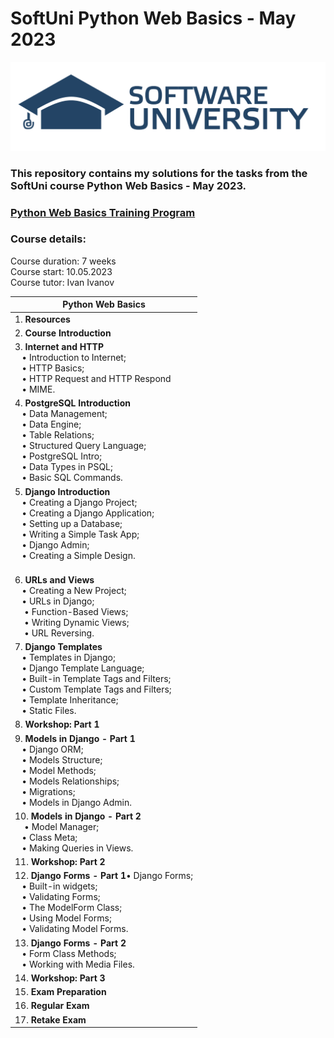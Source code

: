 # SoftUni Python Web Basics - May 2023

![image](SoftUni-Logo-Flat.png)

### This repository contains my solutions for the tasks from the SoftUni course Python Web Basics - May 2023.<br>

### [Python Web Basics Training Program](https://softuni.bg/trainings/4109/python-web-basics-may-2023)

### Course details:


Course duration: 7 weeks<br>
Course start: 10.05.2023<br>
Course tutor: Ivan Ivanov

| **Python Web Basics**                                                                                                                                                                                                                                                                                                                          |
|------------------------------------------------------------------------------------------------------------------------------------------------------------------------------------------------------------------------------------------------------------------------------------------------------------------------------------------------|
| 1. **Resources**                                                                                                                                                                                                                                                                                                                               |
| 2. **Course Introduction**                                                                                                                                                                                                                                                                                                                     |
| 3. **Internet and HTTP**<br>&nbsp;&nbsp;&nbsp;• Introduction to Internet;<br>&nbsp;&nbsp;&nbsp;• HTTP Basics;<br>&nbsp;&nbsp;&nbsp;• HTTP Request and HTTP Respond<br>&nbsp;&nbsp;&nbsp;• MIME.                                                                                                                                                |
| 4. **PostgreSQL Introduction**<br>&nbsp;&nbsp;&nbsp;• Data Management;<br>&nbsp;&nbsp;&nbsp;• Data Engine;<br>&nbsp;&nbsp;&nbsp;• Table Relations;<br>&nbsp;&nbsp;&nbsp;• Structured Query Language;<br>&nbsp;&nbsp;&nbsp;• PostgreSQL Intro;<br>&nbsp;&nbsp;&nbsp;• Data Types in PSQL;<br/>&nbsp;&nbsp;&nbsp;• Basic SQL Commands.           |
| 5. **Django Introduction**<br>&nbsp;&nbsp;&nbsp;• Creating a Django Project;<br>&nbsp;&nbsp;&nbsp;• Creating a Django Application;<br>&nbsp;&nbsp;&nbsp;• Setting up a Database;<br>&nbsp;&nbsp;&nbsp;• Writing a Simple Task App;<br>&nbsp;&nbsp;&nbsp;• Django Admin;<br>&nbsp;&nbsp;&nbsp;• Creating a Simple Design.<br>&nbsp;&nbsp;&nbsp; |
| 6. **URLs and Views**<br>&nbsp;&nbsp;&nbsp;• Creating a New Project;<br>&nbsp;&nbsp;&nbsp;• URLs in Django;<br>&nbsp;&nbsp;&nbsp; • Function-Based Views; <br>&nbsp;&nbsp;&nbsp; • Writing Dynamic Views;<br>&nbsp;&nbsp;&nbsp; • URL Reversing.                                                                                               |
| 7. **Django Templates**<br>&nbsp;&nbsp;&nbsp;• Templates in Django;<br>&nbsp;&nbsp;&nbsp;• Django Template Language;<br>&nbsp;&nbsp;&nbsp;• Built-in Template Tags and Filters;<br>&nbsp;&nbsp;&nbsp;• Custom Template Tags and Filters;<br>&nbsp;&nbsp;&nbsp;• Template Inheritance;<br>&nbsp;&nbsp;&nbsp;• Static Files.                     |
| 8. **Workshop: Part 1**                                                                                                                                                                                                                                                                                                                        | 
| 9. **Models in Django - Part 1**<br>&nbsp;&nbsp;&nbsp;• Django ORM;<br>&nbsp;&nbsp;&nbsp;• Models Structure;<br>&nbsp;&nbsp;&nbsp;• Model Methods;<br>&nbsp;&nbsp;&nbsp;• Models Relationships;<br>&nbsp;&nbsp;&nbsp;• Migrations;<br>&nbsp;&nbsp;&nbsp;• Models in Django Admin.                                                              |
| 10. **Models in Django - Part 2**<br>&nbsp;&nbsp;&nbsp; • Model Manager;<br>&nbsp;&nbsp;&nbsp;• Class Meta;<br>&nbsp;&nbsp;&nbsp;• Making Queries in Views.                                                                                                                                                                                    |
| 11. **Workshop: Part 2**                                                                                                                                                                                                                                                                                                                       |
| 12. **Django Forms - Part 1**• Django Forms;<br>&nbsp;&nbsp;&nbsp;• Built-in widgets;<br>&nbsp;&nbsp;&nbsp;• Validating Forms;<br>&nbsp;&nbsp;&nbsp;• The ModelForm Class;<br>&nbsp;&nbsp;&nbsp;• Using Model Forms;<br>&nbsp;&nbsp;&nbsp;• Validating Model Forms.                                                                            |
| 13. **Django Forms - Part 2**<br>&nbsp;&nbsp;&nbsp;• Form Class Methods;<br>&nbsp;&nbsp;&nbsp;• Working with Media Files.                                                                                                                                                                                                                      |
| 14. **Workshop: Part 3**                                                                                                                                                                                                                                                                                                                       |
| 15. **Exam Preparation**                                                                                                                                                                                                                                                                                                                       |
| 16. **Regular Exam**                                                                                                                                                                                                                                                                                                                           |
| 17. **Retake Exam**                                                                                                                                                                                                                                                                                                                            |

